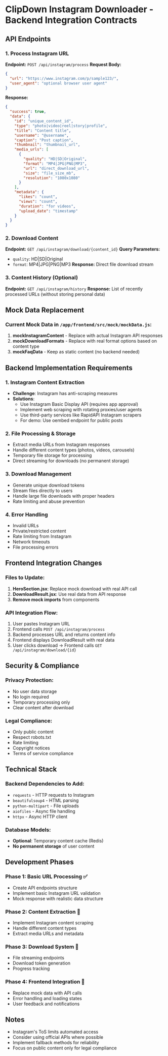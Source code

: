 # ClipDown Instagram Downloader - Backend Integration Contracts

## API Endpoints

### 1. Process Instagram URL
**Endpoint:** `POST /api/instagram/process`
**Request Body:**
```json
{
  "url": "https://www.instagram.com/p/sample123/",
  "user_agent": "optional browser user agent"
}
```
**Response:**
```json
{
  "success": true,
  "data": {
    "id": "unique_content_id",
    "type": "photo|video|reel|story|profile",
    "title": "Content title",
    "username": "@username",
    "caption": "Post caption",
    "thumbnail": "thumbnail_url",
    "media_urls": [
      {
        "quality": "HD|SD|Original",
        "format": "MP4|JPG|PNG|MP3",
        "url": "direct_download_url",
        "size": "file_size_mb",
        "resolution": "1080x1080"
      }
    ],
    "metadata": {
      "likes": "count",
      "views": "count",
      "duration": "for videos",
      "upload_date": "timestamp"
    }
  }
}
```

### 2. Download Content
**Endpoint:** `GET /api/instagram/download/{content_id}`
**Query Parameters:**
- `quality`: HD|SD|Original
- `format`: MP4|JPG|PNG|MP3
**Response:** Direct file download stream

### 3. Content History (Optional)
**Endpoint:** `GET /api/instagram/history`
**Response:** List of recently processed URLs (without storing personal data)

## Mock Data Replacement

### Current Mock Data in `/app/frontend/src/mock/mockData.js`:
1. **mockInstagramContent** - Replace with actual Instagram API responses
2. **mockDownloadFormats** - Replace with real format options based on content type
3. **mockFaqData** - Keep as static content (no backend needed)

## Backend Implementation Requirements

### 1. Instagram Content Extraction
- **Challenge**: Instagram has anti-scraping measures
- **Solutions**:
  - Use Instagram Basic Display API (requires app approval)
  - Implement web scraping with rotating proxies/user agents
  - Use third-party services like RapidAPI Instagram scrapers
  - For demo: Use oembed endpoint for public posts

### 2. File Processing & Storage
- Extract media URLs from Instagram responses
- Handle different content types (photos, videos, carousels)
- Temporary file storage for processing
- Direct streaming for downloads (no permanent storage)

### 3. Download Management
- Generate unique download tokens
- Stream files directly to users
- Handle large file downloads with proper headers
- Rate limiting and abuse prevention

### 4. Error Handling
- Invalid URLs
- Private/restricted content
- Rate limiting from Instagram
- Network timeouts
- File processing errors

## Frontend Integration Changes

### Files to Update:
1. **HeroSection.jsx**: Replace mock download with real API call
2. **DownloadResult.jsx**: Use real data from API response
3. **Remove mock imports** from components

### API Integration Flow:
1. User pastes Instagram URL
2. Frontend calls `POST /api/instagram/process`
3. Backend processes URL and returns content info
4. Frontend displays DownloadResult with real data
5. User clicks download → Frontend calls `GET /api/instagram/download/{id}`

## Security & Compliance

### Privacy Protection:
- No user data storage
- No login required
- Temporary processing only
- Clear content after download

### Legal Compliance:
- Only public content
- Respect robots.txt
- Rate limiting
- Copyright notices
- Terms of service compliance

## Technical Stack

### Backend Dependencies to Add:
- `requests` - HTTP requests to Instagram
- `beautifulsoup4` - HTML parsing
- `python-multipart` - File uploads
- `aiofiles` - Async file handling
- `httpx` - Async HTTP client

### Database Models:
- **Optional**: Temporary content cache (Redis)
- **No permanent storage** of user content

## Development Phases

### Phase 1: Basic URL Processing ✅
- Create API endpoints structure
- Implement basic Instagram URL validation
- Mock response with realistic data structure

### Phase 2: Content Extraction 🔄
- Implement Instagram content scraping
- Handle different content types
- Extract media URLs and metadata

### Phase 3: Download System 🔄
- File streaming endpoints
- Download token generation
- Progress tracking

### Phase 4: Frontend Integration 🔄
- Replace mock data with API calls
- Error handling and loading states
- User feedback and notifications

## Notes
- Instagram's ToS limits automated access
- Consider using official APIs where possible
- Implement fallback methods for reliability
- Focus on public content only for legal compliance